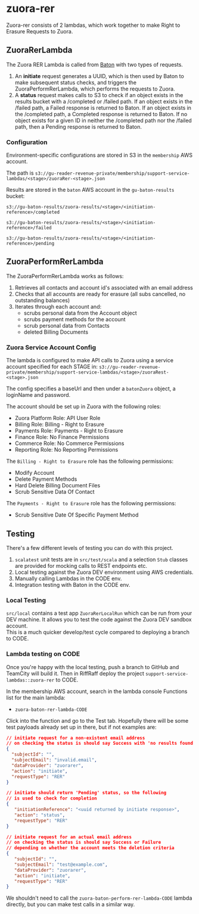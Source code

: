 # zuora-rer

Zuora-rer consists of 2 lambdas, which work together to make Right to Erasure Requests to Zuora.
 
## ZuoraRerLambda 
The Zuora RER Lambda is called from [Baton](https://github.com/guardian/baton) with two types of requests.
1. An **initiate** request generates a UUID, which is then used by Baton to make subsequent status checks, and triggers the ZuoraPerformRerLambda, which performs the requests to Zuora.
2. A **status** request makes calls to S3 to check if an object exists in the results bucket with a /completed or /failed path. If an object exists in the /failed path, a Failed response is returned to Baton. If an object exists in the /completed path, a Completed response is returned to Baton. If no object exists for a given ID in neither the /completed path nor the /failed path, then a Pending response is returned to Baton.

### Configuration
Environment-specific configurations are stored in S3 in the `membership` AWS account.

The path is `s3://gu-reader-revenue-private/membership/support-service-lambdas/<stage>/zuoraRer-<stage>.json`

Results are stored in the `baton` AWS account in the `gu-baton-results` bucket:

`s3://gu-baton-results/zuora-results/<stage>/<initiation-reference>/completed`

`s3://gu-baton-results/zuora-results/<stage>/<initiation-reference>/failed`

`s3://gu-baton-results/zuora-results/<stage>/<initiation-reference>/pending`

## ZuoraPerformRerLambda 
The ZuoraPerformRerLambda works as follows:
1. Retrieves all contacts and account id's associated with an email address
2. Checks that all accounts are ready for erasure (all subs cancelled, no outstanding balances)
3. Iterates through each account and:
   - scrubs personal data from the Account object
   - scrubs payment methods for the account
   - scrub personal data from Contacts
   - deleted Billing Documents

### Zuora Service Account Config

The lambda is configured to make API calls to Zuora using a service account specified for each STAGE in:
`s3://gu-reader-revenue-private/membership/support-service-lambdas/<stage>/zuoraRest-<stage>.json` 

The config specifies a baseUrl and then under a `batonZuora` object, a loginName and password.

The account should be set up in Zuora with the following roles:
- Zuora Platform Role: API User Role
- Billing Role: Billing - Right to Erasure
- Payments Role: Payments - Right to Erasure
- Finance Role: No Finance Permissions
- Commerce Role: No Commerce Permissions
- Reporting Role: No Reporting Permissions


The `Billing - Right to Erasure` role has the following permissions:
- Modify Account
- Delete Payment Methods
- Hard Delete Billing Document Files
- Scrub Sensitive Data Of Contact

The `Payments - Right to Erasure` role has the following permissions:
- Scrub Sensitive Date Of Specific Payment Method

## Testing

There's a few different levels of testing you can do with this project.
1. `scalatest` unit tests are in `src/test/scala` and a selection `Stub` classes are provided for mocking calls to REST endpoints etc.
2. Local testing against the Zuora DEV environment using AWS credentials.
3. Manually calling Lambdas in the CODE env.
4. Integration testing with Baton in the CODE env.

### Local Testing

`src/local` contains a test app `ZuoraRerLocalRun` which can be run from your DEV machine. 
It allows you to test the code against the Zuora DEV sandbox account.  
This is a much quicker develop/test cycle compared to deploying a branch to CODE.

### Lambda testing on CODE

Once you're happy with the local testing, push a branch to GitHub and TeamCity will build it.
Then in RiffRaff deploy the project `support-service-lambdas::zuora-rer` to CODE.

In the membership AWS account, search in the lambda console Functions list for the main lambda:
- `zuora-baton-rer-lambda-CODE`

Click into the function and go to the Test tab.  Hopefully there will be some test payloads already set up in there, but if not examples are:

```json
// initiate request for a non-existent email address
// on checking the status is should say Success with 'no results found'
{
  "subjectId": "",
  "subjectEmail": "invalid.email",
  "dataProvider": "zuorarer",
  "action": "initiate",
  "requestType": "RER"
}

// initiate should return 'Pending' status, so the following
// is used to check for completion
{
   "initiationReference": "<uuid returned by initiate response>",
   "action": "status",
   "requestType": "RER"
}

// initiate request for an actual email address
// on checking the status is should say Success or Failure
// depending on whether the account meets the deletion criteria
{
   "subjectId": "",
   "subjectEmail": "test@example.com",
   "dataProvider": "zuorarer",
   "action": "initiate",
   "requestType": "RER"
}

```

We shouldn't need to call the `zuora-baton-perform-rer-lambda-CODE` lambda directly, but you can make test calls in a similar way.